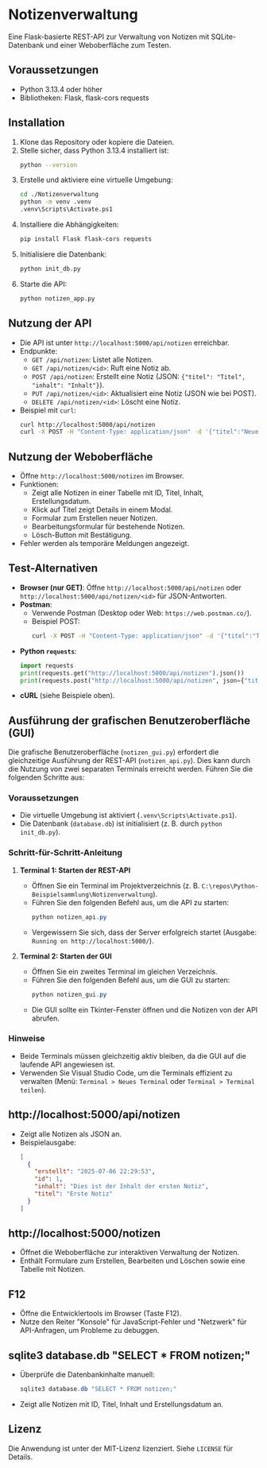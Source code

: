 # Notizenverwaltung

Eine Flask-basierte REST-API zur Verwaltung von Notizen mit SQLite-Datenbank und einer Weboberfläche zum Testen.

## Voraussetzungen
- Python 3.13.4 oder höher
- Bibliotheken: Flask, flask-cors requests

## Installation
1. Klone das Repository oder kopiere die Dateien.
2. Stelle sicher, dass Python 3.13.4 installiert ist:
   ```bash
   python --version
   ```
3. Erstelle und aktiviere eine virtuelle Umgebung:
   ```bash
   cd ./Notizenverwaltung
   python -m venv .venv
   .venv\Scripts\Activate.ps1
   ```
4. Installiere die Abhängigkeiten:
   ```bash
   pip install Flask flask-cors requests
   ```
5. Initialisiere die Datenbank:
   ```bash
   python init_db.py
   ```
6. Starte die API:
   ```bash
   python notizen_app.py
   ```

## Nutzung der API
- Die API ist unter `http://localhost:5000/api/notizen` erreichbar.
- Endpunkte:
  - `GET /api/notizen`: Listet alle Notizen.
  - `GET /api/notizen/<id>`: Ruft eine Notiz ab.
  - `POST /api/notizen`: Erstellt eine Notiz (JSON: `{"titel": "Titel", "inhalt": "Inhalt"}`).
  - `PUT /api/notizen/<id>`: Aktualisiert eine Notiz (JSON wie bei POST).
  - `DELETE /api/notizen/<id>`: Löscht eine Notiz.
- Beispiel mit `curl`:
  ```bash
  curl http://localhost:5000/api/notizen
  curl -X POST -H "Content-Type: application/json" -d '{"titel":"Neue Notiz","inhalt":"Test"}' http://localhost:5000/api/notizen
  ```

## Nutzung der Weboberfläche
- Öffne `http://localhost:5000/notizen` im Browser.
- Funktionen:
  - Zeigt alle Notizen in einer Tabelle mit ID, Titel, Inhalt, Erstellungsdatum.
  - Klick auf Titel zeigt Details in einem Modal.
  - Formular zum Erstellen neuer Notizen.
  - Bearbeitungsformular für bestehende Notizen.
  - Lösch-Button mit Bestätigung.
- Fehler werden als temporäre Meldungen angezeigt.

## Test-Alternativen
- **Browser (nur GET)**: Öffne `http://localhost:5000/api/notizen` oder `http://localhost:5000/api/notizen/<id>` für JSON-Antworten.
- **Postman**:
  - Verwende Postman (Desktop oder Web: `https://web.postman.co/`).
  - Beispiel POST:
    ```bash
    curl -X POST -H "Content-Type: application/json" -d '{"titel":"Test","inhalt":"Hallo"}' http://localhost:5000/api/notizen
    ```
- **Python `requests`**:
  ```python
  import requests
  print(requests.get("http://localhost:5000/api/notizen").json())
  print(requests.post("http://localhost:5000/api/notizen", json={"titel": "Test", "inhalt": "Hallo"}).json())
  ```
- **cURL** (siehe Beispiele oben).

## Ausführung der grafischen Benutzeroberfläche (GUI)
Die grafische Benutzeroberfläche (`notizen_gui.py`) erfordert die gleichzeitige Ausführung der REST-API (`notizen_api.py`). Dies kann durch die Nutzung von zwei separaten Terminals erreicht werden. Führen Sie die folgenden Schritte aus:

### Voraussetzungen
- Die virtuelle Umgebung ist aktiviert (`.venv\Scripts\Activate.ps1`).
- Die Datenbank (`database.db`) ist initialisiert (z. B. durch `python init_db.py`).

### Schritt-für-Schritt-Anleitung
1. **Terminal 1: Starten der REST-API**
   - Öffnen Sie ein Terminal im Projektverzeichnis (z. B. `C:\repos\Python-Beispielsammlung\Notizenverwaltung`).
   - Führen Sie den folgenden Befehl aus, um die API zu starten:
     ```powershell
     python notizen_api.py
     ```
   - Vergewissern Sie sich, dass der Server erfolgreich startet (Ausgabe: `Running on http://localhost:5000/`).

2. **Terminal 2: Starten der GUI**
   - Öffnen Sie ein zweites Terminal im gleichen Verzeichnis.
   - Führen Sie den folgenden Befehl aus, um die GUI zu starten:
     ```powershell
     python notizen_gui.py
     ```
   - Die GUI sollte ein Tkinter-Fenster öffnen und die Notizen von der API abrufen.

### Hinweise
- Beide Terminals müssen gleichzeitig aktiv bleiben, da die GUI auf die laufende API angewiesen ist.
- Verwenden Sie Visual Studio Code, um die Terminals effizient zu verwalten (Menü: `Terminal > Neues Terminal` oder `Terminal > Terminal teilen`).

## http://localhost:5000/api/notizen
- Zeigt alle Notizen als JSON an.
- Beispielausgabe:
  ```json
  [
    {
      "erstellt": "2025-07-06 22:29:53",
      "id": 1,
      "inhalt": "Dies ist der Inhalt der ersten Notiz",
      "titel": "Erste Notiz"
    }
  ]
  ```

## http://localhost:5000/notizen
- Öffnet die Weboberfläche zur interaktiven Verwaltung der Notizen.
- Enthält Formulare zum Erstellen, Bearbeiten und Löschen sowie eine Tabelle mit Notizen.

## F12
- Öffne die Entwicklertools im Browser (Taste F12).
- Nutze den Reiter "Konsole" für JavaScript-Fehler und "Netzwerk" für API-Anfragen, um Probleme zu debuggen.

## sqlite3 database.db "SELECT * FROM notizen;"
- Überprüfe die Datenbankinhalte manuell:
  ```powershell
  sqlite3 database.db "SELECT * FROM notizen;"
  ```
- Zeigt alle Notizen mit ID, Titel, Inhalt und Erstellungsdatum an.

## Lizenz
Die Anwendung ist unter der MIT-Lizenz lizenziert. Siehe `LICENSE` für Details.